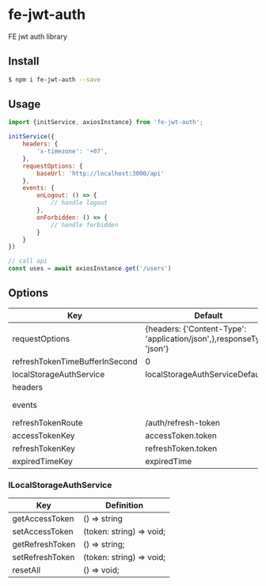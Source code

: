 # fe-jwt-auth

FE jwt auth library

## Install

```bash
$ npm i fe-jwt-auth --save
```

## Usage

```js
import {initService, axiosInstance} from 'fe-jwt-auth';

initService({
    headers: {
        'x-timezone': '+07',
    },
    requestOptions: {
        baseUrl: 'http://localhost:3000/api'
    },
    events: {
        onLogout: () => {
            // handle logout
        },
        onForbidden: () => {
            // handle forbidden
        }
    }
})

// call api
const uses = await axiosInstance.get('/users')
```

## Options

| Key  |  Default   |  Definition   |
| -------- | ----------  | ----------  |
| requestOptions | {headers: {'Content-Type': 'application/json',},responseType: 'json'} | AxiosRequestConfig |
| refreshTokenTimeBufferInSecond | 0 | Time buffer in second. |
| localStorageAuthService | localStorageAuthServiceDefault | ILocalStorageAuthService |
| headers |  | Custom request header. |
| events |  | Handle on logout or forbidden  |
| refreshTokenRoute | /auth/refresh-token | Url path to refresh token |
| accessTokenKey | accessToken.token | key to get access token |
| refreshTokenKey | refreshToken.token | key to get refresh token |
| expiredTimeKey | expiredTime | key from JWT |

### ILocalStorageAuthService

| Key  |  Definition   |
| -------- | ----------  |
| getAccessToken | () => string |
| setAccessToken | (token: string) => void; |
| getRefreshToken | () => string; |
| setRefreshToken | (token: string) => void; |
| resetAll | () => void; |
